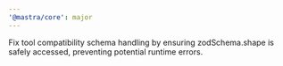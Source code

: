 ```yaml
---
'@mastra/core': major
---
```


Fix tool compatibility schema handling by ensuring zodSchema.shape is safely accessed, preventing potential runtime errors.
